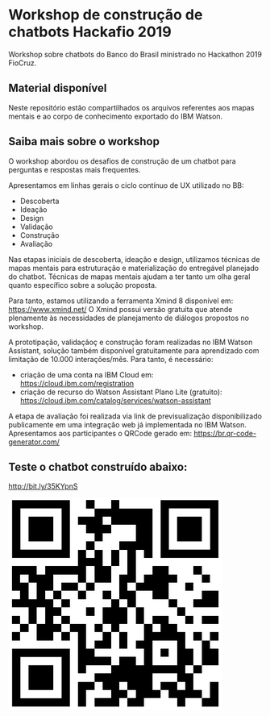 # Workshop de construção de chatbots Hackafio 2019


Workshop sobre chatbots do Banco do Brasil ministrado no Hackathon 2019 FioCruz.


## Material disponível
Neste repositório estão compartilhados os arquivos referentes aos mapas mentais e ao corpo de conhecimento exportado do IBM Watson.


## Saiba mais sobre o workshop
O workshop abordou os desafios de construção de um chatbot para perguntas e respostas mais frequentes.

Apresentamos em linhas gerais o ciclo contínuo de UX utilizado no BB:

- Descoberta
- Ideação
- Design
- Validação
- Construção
- Avaliação


Nas etapas iniciais de descoberta, ideação e design, utilizamos técnicas de mapas mentais para estruturação e materialização do entregável planejado do chatbot. Técnicas de mapas mentais ajudam a ter tanto um olha geral quanto específico sobre a solução proposta.

Para tanto, estamos utilizando a ferramenta Xmind 8  disponível em: https://www.xmind.net/
O Xmind possui versão gratuita que atende plenamente às necessidades de planejamento de diálogos propostos no workshop.

A prototipação, validaçãoç e construção foram realizadas no IBM Watson Assistant, solução também disponível gratuitamente para aprendizado com limitação de 10.000 interações/mês. Para tanto, é necessário:

- criação de uma conta na IBM Cloud em: https://cloud.ibm.com/registration
- criação de recurso do Watson Assistant Plano Lite (gratuito): https://cloud.ibm.com/catalog/services/watson-assistant

A etapa de avaliação foi realizada via link de previsualização disponibilizado publicamente em uma integração web já implementada no IBM Watson. Apresentamos aos participantes o QRCode gerado em: https://br.qr-code-generator.com/


## Teste o chatbot construído abaixo:


http://bit.ly/35KYpnS


![alt text]( https://github.com/philipesantiago/hackafio_wkshp_chatbot_BB/blob/master/qrcode_link_teste.PNG "Workshop BB Chatbot Hackafio 2019")









